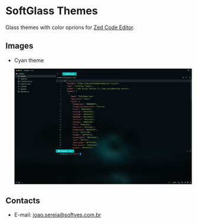 # SoftGlass Themes

Glass themes with color oprions for [Zed Code Editor](https://zed.dev/).

## Images

- Cyan theme

  ![cyan theme image](./assets/cyan.png)

## Contacts

- E-mail: [joao.sereia@softyes.com.br](mailto:joao.sereia@softyes.com.br)
